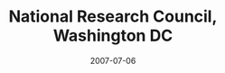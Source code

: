 ---
title: "National Research Council, Washington DC"
project_id: 
date: 2007-07-06
conference_id: ""
presenters:
   - peter_bandettini
summary: "<p>National Research Council, Washington DC</p>"
file: /assets/presentations/T210.pdf
filename: T210.pdf
layout: presentation
---